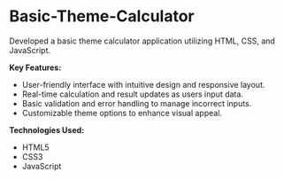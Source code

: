 # Basic-Theme-Calculator
Developed a basic theme calculator application utilizing HTML, CSS, and JavaScript.

**Key Features:**

   - User-friendly interface with intuitive design and responsive layout.
   - Real-time calculation and result updates as users input data.
   - Basic validation and error handling to manage incorrect inputs.
   - Customizable theme options to enhance visual appeal.

**Technologies Used:**

   - HTML5
   - CSS3
   - JavaScript
